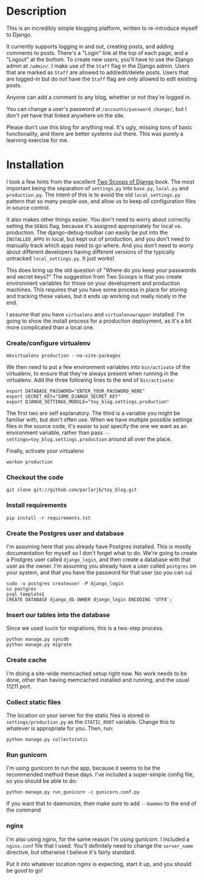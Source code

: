 # Description #

This is an incredibly simple blogging platform, written to re-introduce myself to Django.

It currently supports logging in and out, creating posts, and adding comments to posts. There's a "Login"
link at the top of each page, and a "Logout" at the bottom. To create new users, you'll have to use the
Django admin at `/admin/`. I make use of the `Staff` flag in the Django admin. Users that are marked as
`Staff` are allowed to add/edit/delete posts. Users that are logged-in but do *not* have the `Staff` flag
are *only* allowed to edit existing posts.

Anyone can add a comment to any blog, whether or not they're logged in.

You can change a user's password at `/accounts/password_change/`, but I don't yet have that linked 
anywhere on the site.

Please don't use this blog for anything real. It's ugly, missing tons of basic functionality, and there
are better systems out there. This was purely a learning exercise for me.

# Installation #

I took a few hints from the excellent [Two Scoops of Django](https://django.2scoops.org) book. The most 
important being the separation of `settings.py` into `base.py`, `local.py` and `production.py`. The intent of this is to avoid the old `local_settings.py` pattern that so many people use, and allow us to keep *all*
configuration files in source control.

It also makes other things easier. You don't need to worry about correctly setting the `DEBUG` flag, because
it's assigned appropriately for local vs. production. The django-debug-toolbar can easily be put into
the `INSTALLED_APPS` in local, but kept out of production, and you don't need to manually track which
apps need to go where. And you don't need to worry about different developers having different versions
of the typically untracked `local_settings.py`. It just works!

This does bring up the old question of "Where do you keep your passwords and secret keys?" The suggestion
from Two Scoops is that you create environment variables for those on your development and production 
machines. This requires that you have some process in place for storing and tracking these values, but
it ends up working out really nicely in the end.

I assume that you have `virtualenv` and `virtualenvwrapper` installed. I'm going to show the install process
for a production deployment, as it's a bit more complicated than a local one.

### Create/configure virtualenv ###

    mkvirtualenv production --no-site-packages

We then need to put a few environment variables into `bin/activate` of the virtualenv, to ensure
that they're always present when running in the virtualenv. Add the three following lines to the
end of `bin/activate`:

    export DATABASE_PASSWORD="ENTER_YOUR_PASSWORD_HERE"
    export SECRET_KEY="SOME_DJANGO_SECRET_KEY"
    export DJANGO_SETTINGS_MODULE="toy_blog.settings.production"

The first two are self explanatory. The third is a variable you might be familiar with, but don't often 
use. When we have multiple possible settings files in the source code, it's easier to just specify
the one we want as an environment variable, rather than pass `--settings=toy_blog.settings.production`
around all over the place.

Finally, activate your virtualenv

    workon production

### Checkout the code ###

    git clone git://github.com/parlarjb/toy_blog.git

### Install requirements ###

    pip install -r requirements.txt


### Create the Postgres user and database ###

I'm assuming here that you already have Postgres installed. This is mostly documentation for myself
so I don't forget what to do. We're going to create a Postgres user called `django_login`, and then
create a database with that user as the owner. I'm assuming you already have a user called `postgres`
on your system, and that you have the password for that user (so you can `su`)

    sudo -u postgres createuser -P django_login
    su postgres
    psql template1
    CREATE DATABASE django_db OWNER django_login ENCODING 'UTF8';


### Insert our tables into the database ###

Since we used `South` for migrations, this is a two-step process.

    python manage.py syncdb
    python manage.py migrate

### Create cache ###

I'm doing a site-wide memcached setup right now. No work needs to be done, other than having memcached 
installed and running, and the usual 11211 port.
    

### Collect static files ###

The location on your server for the static files is stored in `settings/production.py` as the `STATIC_ROOT`
variable. Change this to whatever is appropriate for you. Then, run:

    python manage.py collectstatic


### Run gunicorn ###

I'm using gunicorn to run the app, because it seems to be the recommended method these days. I've included
a super-simple config file, so you should be able to do:

    python manage.py run_gunicorn -c gunicorn.conf.py

If you want that to daemonize, then make sure to add `--daemon` to the end of the command
    

### nginx ###

I'm also using nginx, for the same reason I'm using gunicorn. I included a `nginx.conf` file that I used.
You'll definitely need to change the `server_name` directive, but otherwise I believe it's fairly standard.

Put it into whatever location nginx is expecting, start it up, and you should be good to go!

